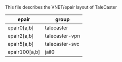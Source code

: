 This file describes the VNET/epair layout of TaleCaster

| epair         | group          |
|---------------|----------------|
| epair0[a,b]   | talecaster     |
| epair2[a,b]   | talecaster-vpn |
| epair5[a,b]   | talecaster-svc |
| epair100[a,b] | jail0          |
